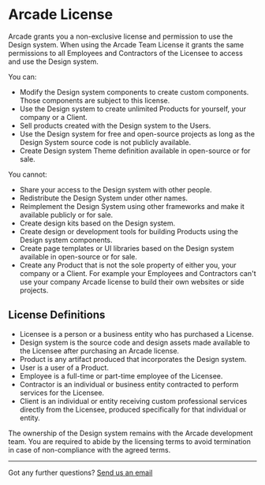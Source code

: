 # Arcade License

Arcade grants you a non-exclusive license and permission to use the Design system.
When using the Arcade Team License it grants the same permissions to all Employees and Contractors of the Licensee to access and use the Design system.

You can:
- Modify the Design system components to create custom components. Those components are subject to this license.
- Use the Design system to create unlimited Products for yourself, your company or a Client.
- Sell products created with the Design system to the Users.
- Use the Design system for free and open-source projects as long as the Design System source code is not publicly available.
- Create Design system Theme definition available in open-source or for sale.

You cannot:
- Share your access to the Design system with other people.
- Redistribute the Design System under other names.
- Reimplement the Design System using other frameworks and make it available publicly or for sale.
- Create design kits based on the Design system.
- Create design or development tools for building Products using the Design system components.
- Create page templates or UI libraries based on the Design system available in open-source or for sale.
- Create any Product that is not the sole property of either you, your company or a Client. For example your Employees and Contractors can't use your company Arcade license to build their own websites or side projects.

## License Definitions

- Licensee is a person or a business entity who has purchased a License.
- Design system is the source code and design assets made available to the Licensee after purchasing an Arcade license.
- Product is any artifact produced that incorporates the Design system.
- User is a user of a Product.
- Employee is a full-time or part-time employee of the Licensee.
- Contractor is an individual or business entity contracted to perform services for the Licensee.
- Client is an individual or entity receiving custom professional services directly from the Licensee, produced specifically for that individual or entity.

The ownership of the Design system remains with the Arcade development team. 
You are required to abide by the licensing terms to avoid termination in case of non-compliance with the agreed terms.

---

Got any further questions? [Send us an email](mailto:blv.dmitry@gmail.com)

